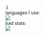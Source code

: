 :)\
languages I use:\
![](https://github-readme-stats.vercel.app/api/top-langs/?username=aphkyle&show_icons=true&theme=radical)\
bad stats:\
![](https://github-readme-stats.vercel.app/api?username=aphkyle&show_icons=true&theme=radical)
